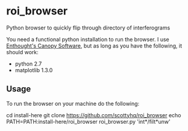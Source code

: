 roi_browser
===========

Python browser to quickly flip through directory of interferograms

You need a functional python installation to run the browser. I use [Enthought's Canopy Software](https://www.enthought.com/products/canopy/), but as long as you have the following, it should work:

* python 2.7
* matplotlib 1.3.0


Usage
-----
To run the browser on your machine do the following:

cd install-here
git clone https://github.com/scottyhq/roi_browser
echo PATH=PATH:install-here/roi_browser
roi_browser.py 'int*/filt*unw'
